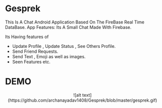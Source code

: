 # **Gesprek**


This Is A Chat Android Application Based On The FireBase Real Time DataBase. App Features:
Its A Small Chat Made With Firebase.

Its Having features of 
- Update Profile , Update Status , See Others Profile.
- Send Friend Requests.
- Send Text , Emoji as well as images.
- Seen Features etc.
# DEMO 

<div style="text-align:center">![alt text](https://github.com/archanayadav1408/Gesprek/blob/master/gesprek.gif)</div>

